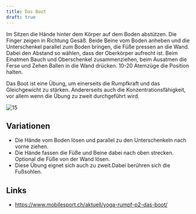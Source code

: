 ```yaml
---
title: Das Boot
draft: true
---
```


Im Sitzen die Hände hinter dem Körper auf dem Boden abstützen. Die Finger zeigen in Richtung Gesäß. Beide Beine vom Boden anheben und die Unterschenkel parallel zum Boden bringen, die Füße pressen an die Wand. Dabei den Abstand so wählen, dass der Oberkörper aufrecht ist. Beim Einatmen Bauch und Oberschenkel zusammenziehen, beim Ausatmen die Ferse und Zehen Ballen in die Wand drücken. 10-20 Atemzüge die Position halten.

Das Boot ist eine Übung, um einerseits die Rumpfkraft und das Gleichgewicht zu stärken. Andererseits auch die Konzentrationsfähigkeit, vor allem wenn die Übung zu zweit durchgeführt wird.


![15](/img/15.jpg)

 
## Variationen

- Die Hände vom Boden lösen und parallel zu den Unterschenkeln nach vorne ziehen.
- Die Hände fassen die Füße und Beine dabei nach oben strecken. Optional die Füße von der Wand lösen.
- Diese Übung eignet sich auch zu zweit.Dabei berühren sich die Fußsohlen.

 
## Links

- https://www.mobilesport.ch/aktuell/yoga-rumpf-p2-das-boot/